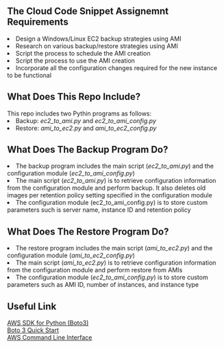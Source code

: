 <h2>The Cloud Code Snippet Assignemnt Requirements</h2> 
<li>Design a Windows/Linux EC2 backup strategies using AMI</li>
<li>Research on various backup/restore strategies using AMI</li>
<li>Script the process to schedule the AMI creation</li>
<li>Script the process to use the AMI creation</li>
<li>Incorporate all the configuration changes required for the new instance to be functional</li>

<h2>What Does This Repo Include?</h2>
This repo includes two Pythin programs as follows: 
<li>Backup: <i>ec2_to_ami.py</i> and <i>ec2_to_ami_config.py</i></li>
<li>Restore: <i>ami_to_ec2.py</i> and <i>ami_to_ec2_config.py</i></li>

<h2>What Does The Backup Program Do?</h2>
<li>The backup program includes the main script (<i>ec2_to_ami.py</i>) and the configuration module (<i>ec2_to_ami_config.py</i>)</li>
<li>The main script (<i>ec2_to_ami.py</i>) is to retrieve configuration information from the configuration module and perform backup. It also deletes old images per retention policy setting specified in the configuration module</li>
<li>The configuration module (ec2_to_ami_config.py) is to store custom parameters such is server name, instance ID and retention policy</li>

<h2>What Does The Restore Program Do?</h2>
<li>The restore program includes the main script (<i>ami_to_ec2.py</i>) and the configuration module (<i>ami_to_ec2_config.py</i>)</li>
<li>The main script (<i>ami_to_ec2.py</i>) is to retrieve configuration information from the configuration module and perform restore from AMIs</li>
<li>The configuration module (<i>ec2_to_ami_config.py</i>) is to store custom parameters such as AMI ID, number of instances, and instance type</li>

<h2>Useful Link</h2>

<a href="https://aws.amazon.com/sdk-for-python/">AWS SDK for Python (Boto3)</a>
<br>
<a href="https://boto3.readthedocs.io/en/latest/guide/quickstart.html">Boto 3 Quick Start</a>
<br>
<a href="https://aws.amazon.com/cli/">AWS Command Line Interface</a>
